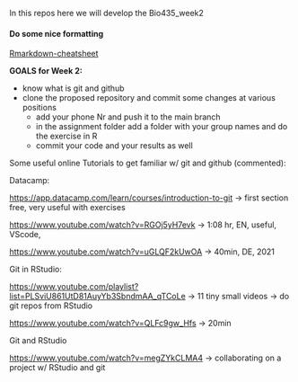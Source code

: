 In this repos here we will develop the Bio435_week2

#### Do some nice formatting
[Rmarkdown-cheatsheet](https://www.rstudio.com/wp-content/uploads/2015/02/rmarkdown-cheatsheet.pdf)

__GOALS for Week 2:__
* know what is git and github
* clone the proposed repository and commit some changes at various positions
  + add your phone Nr and push it to the main branch
  + in the assignment folder add a folder with your group names and do the exercise in R
  + commit your code and your results as well 



Some useful online Tutorials to get familiar w/ git and github (commented):

Datacamp:

https://app.datacamp.com/learn/courses/introduction-to-git
-> first section free, very useful with exercises

https://www.youtube.com/watch?v=RGOj5yH7evk
-> 1:08 hr, EN, useful, VScode, 

https://www.youtube.com/watch?v=uGLQF2kUwOA
-> 40min, DE, 2021

Git in RStudio:

https://www.youtube.com/playlist?list=PLSviU861UtD81AuyYb3SbndmAA_qTCoLe
-> 11 tiny small videos
-> do git repos from RStudio

https://www.youtube.com/watch?v=QLFc9gw_Hfs
-> 20min



Git and RStudio

https://www.youtube.com/watch?v=megZYkCLMA4
-> collaborating on a project w/ RStudio and git








